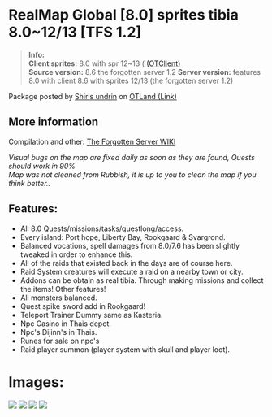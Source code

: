 # RealMap Global [8.0] sprites tibia 8.0~12/13 [TFS 1.2]

>  
> **Info:**  
> **Client sprites:** 8.0 with spr 12~13 ( [(OTClient)](https://github.com/Brunowots/OTClient-V8-Realmap)  
>**Source version:** 8.6 the forgotten server 1.2 
> **Server version:** features 8.0 with client 8.6 with sprites 12/13 (the forgotten server 1.2)
>  

Package posted by [Shiris undrin](----) on [OTLand (Link)](---)


## More information
Compilation and other: [The Forgotten Server WIKI](https://github.com/otland/forgottenserver/wiki)

_Visual bugs on the map are fixed daily as soon as they are found, Quests should work in 90%   
Map was not cleaned from Rubbish, it is up to you to clean the map if you think better.._

## Features:
- All 8.0 Quests/missions/tasks/questlong/access.  
- Every island: Port hope, Liberty Bay, Rookgaard & Svargrond.  
- Balanced vocations, spell damages from 8.0/7.6 has been slightly tweaked in order to enhance this.  
- All of the raids that existed back in the days are of course here.  
- Raid System creatures will execute a raid on a nearby town or city.  
- Addons can be obtain as real tibia. Through making missions and collect the items! Other features!  
- All monsters balanced.  
- Quest spike sword add in Rookgaard!  
- Teleport Trainer Dummy same as Kasteria.
- Npc Casino in Thais depot.
- Npc's Dijinn's in Thais.
- Runes for sale on npc's
- Raid player summon (player system with skull and player loot).



# **Images:**
![](---)
![](---)
![](---)
![](---)
